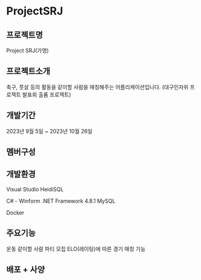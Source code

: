 # ProjectSRJ

## 프로젝트명
Project SRJ(가명)

## 프로젝트소개
축구, 풋살 등의 활동을 같이할 사람을 매칭해주는 어플리케이션입니다.
(대구인자위 프로젝트 발표회 출품 프로젝트)

## 개발기간
2023년 9월 5일 ~ 2023년 10월 26일

## 멤버구성
## 개발환경
Visual Studio 
HeidiSQL

C# - Winform .NET Framework 4.8.1
MySQL

Docker

## 주요기능
운동 같이할 사람 파티 모집
ELO(레이팅)에 따른 경기 매칭 기능

## 배포 + 사양
